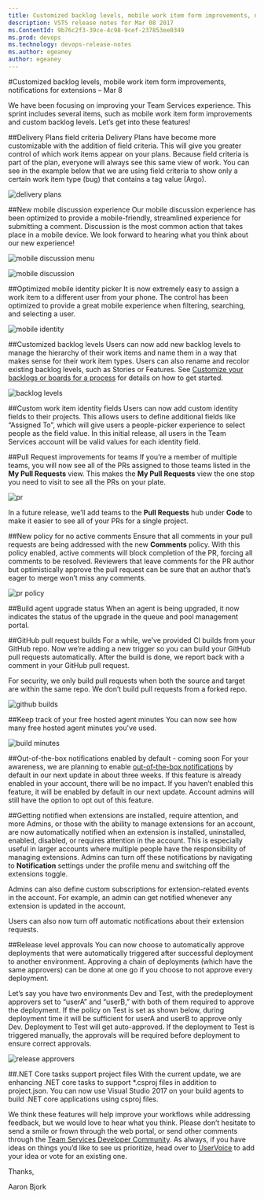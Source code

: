 ```yaml
---
title: Customized backlog levels, mobile work item form improvements, notifications for extensions – Mar 8
description: VSTS release notes for Mar 08 2017
ms.ContentId: 9b76c2f3-39ce-4c98-9cef-237853ee0349
ms.prod: devops
ms.technology: devops-release-notes
ms.author: egeaney
author: egeaney
---
```


#Customized backlog levels, mobile work item form improvements, notifications for extensions – Mar 8

We have been focusing on improving your Team Services experience. This sprint includes several items, such as mobile work item form improvements and custom backlog levels. Let’s get into these features!

##Delivery Plans field criteria
Delivery Plans have become more customizable with the addition of field criteria. This will give you greater control of which work items appear on your plans. Because field criteria is part of the plan, everyone will always see this same view of work. You can see in the example below that we are using field criteria to show only a certain work item type (bug) that contains a tag value (Argo).

![delivery plans](_img/03_08_04.png)

##New mobile discussion experience
Our mobile discussion experience has been optimized to provide a mobile-friendly, streamlined experience for submitting a comment. Discussion is the most common action that takes place in a mobile device. We look forward to hearing what you think about our new experience!

![mobile discussion menu](_img/03_08_01.png)

![mobile discussion](_img/03_08_02.png)

##Optimized mobile identity picker
It is now extremely easy to assign a work item to a different user from your phone. The control has been optimized to provide a great mobile experience when filtering, searching, and selecting a user.

![mobile identity](_img/03_08_03.png)

##Customized backlog levels
Users can now add new backlog levels to manage the hierarchy of their work items and name them in a way that makes sense for their work item types. Users can also rename and recolor existing backlog levels, such as Stories or Features. See [Customize your backlogs or boards for a process](/vsts/work/process/customize-process-backlogs-boards) for details on how to get started.

![backlog levels](_img/03_08_05.png)

##Custom work item identity fields
Users can now add custom identity fields to their projects. This allows users to define additional fields like “Assigned To”, which will give users a people-picker experience to select people as the field value. In this initial release, all users in the Team Services account will be valid values for each identity field.

##Pull Request improvements for teams
If you’re a member of multiple teams, you will now see all of the PRs assigned to those teams listed in the __My Pull Requests__ view. This makes the __My Pull Requests__ view the one stop you need to visit to see all the PRs on your plate.

![pr](_img/03_08_07.png)

In a future release, we’ll add teams to the __Pull Requests__ hub under __Code__ to make it easier to see all of your PRs for a single project.

##New policy for no active comments
Ensure that all comments in your pull requests are being addressed with the new __Comments__ policy. With this policy enabled, active comments will block completion of the PR, forcing all comments to be resolved. Reviewers that leave comments for the PR author but optimistically approve the pull request can be sure that an author that’s eager to merge won’t miss any comments.

![pr policy](_img/03_08_06.png)

##Build agent upgrade status
When an agent is being upgraded, it now indicates the status of the upgrade in the queue and pool management portal.

##GitHub pull request builds
For a while, we’ve provided CI builds from your GitHub repo. Now we’re adding a new trigger so you can build your GitHub pull requests automatically. After the build is done, we report back with a comment in your GitHub pull request.

For security, we only build pull requests when both the source and target are within the same repo. We don’t build pull requests from a forked repo.

![github builds](_img/02_15_04.png)

##Keep track of your free hosted agent minutes
You can now see how many free hosted agent minutes you've used.

![build minutes](_img/03_08_09.png)

##Out-of-the-box notifications enabled by default - coming soon
For your awareness, we are planning to enable [out-of-the-box notifications](../2017/jan-05-team-services#out-of-the-box-notifications-preview) by default in our next update in about three weeks. If this feature is already enabled in your account, there will be no impact. If you haven’t enabled this feature, it will be enabled by default in our next update. Account admins will still have the option to opt out of this feature.

##Getting notified when extensions are installed, require attention, and more
Admins, or those with the ability to manage extensions for an account, are now automatically notified when an extension is installed, uninstalled, enabled, disabled, or requires attention in the account. This is especially useful in larger accounts where multiple people have the responsibility of managing extensions. Admins can turn off these notifications by navigating to __Notification__ settings under the profile menu and switching off the extensions toggle.

Admins can also define custom subscriptions for extension-related events in the account. For example, an admin can get notified whenever any extension is updated in the account.

Users can also now turn off automatic notifications about their extension requests.

##Release level approvals
You can now choose to automatically approve deployments that were automatically triggered after successful deployment to another environment. Approving a chain of deployments (which have the same approvers) can be done at one go if you choose to not approve every deployment. 

Let’s say you have two environments Dev and Test, with the predeployment approvers set to “userA” and “userB,” with both of them required to approve the deployment. If the policy on Test is set as shown below, during deployment time it will be sufficient for userA and userB to approve only Dev. Deployment to Test will get auto-approved. If the deployment to Test is triggered manually, the approvals will be required before deployment to ensure correct approvals.

![release approvers](_img/03_08_08.png)

##.NET Core tasks support project files
With the current update, we are enhancing .NET core tasks to support *.csproj files in addition to project.json. You can now use Visual Studio 2017 on your build agents to build .NET core applications using csproj files.

We think these features will help improve your workflows while addressing feedback, but we would love to hear what you think. Please don’t hesitate to send a smile or frown through the web portal, or send other comments through the [Team Services Developer Community](https://developercommunity.visualstudio.com/spaces/21/index.html). As always, if you have ideas on things you’d like to see us prioritize, head over to [UserVoice](https://visualstudio.uservoice.com/forums/330519-vso) to add your idea or vote for an existing one.

Thanks,

Aaron Bjork
